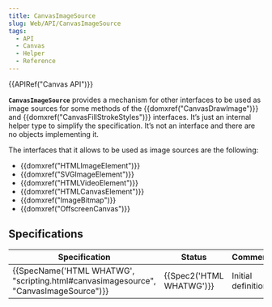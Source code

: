 ```yaml
---
title: CanvasImageSource
slug: Web/API/CanvasImageSource
tags:
  - API
  - Canvas
  - Helper
  - Reference
---
```

{{APIRef("Canvas API")}}

**`CanvasImageSource`** provides a mechanism for other interfaces to be used as image sources for some methods of the {{domxref("CanvasDrawImage")}} and {{domxref("CanvasFillStrokeStyles")}} interfaces. It’s just an internal helper type to simplify the specification. It’s not an interface and there are no objects implementing it.

The interfaces that it allows to be used as image sources are the following:

- {{domxref("HTMLImageElement")}}
- {{domxref("SVGImageElement")}}
- {{domxref("HTMLVideoElement")}}
- {{domxref("HTMLCanvasElement")}}
- {{domxref("ImageBitmap")}}
- {{domxref("OffscreenCanvas")}}

## Specifications

| Specification                                                                                                    | Status                           | Comment             |
| ---------------------------------------------------------------------------------------------------------------- | -------------------------------- | ------------------- |
| {{SpecName('HTML WHATWG', "scripting.html#canvasimagesource", "CanvasImageSource")}} | {{Spec2('HTML WHATWG')}} | Initial definition. |
